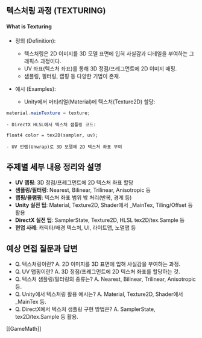 

## 텍스처링 과정 (TEXTURING)

#### What is Texturing

- 정의 (Definition):
	- 텍스처링은 2D 이미지를 3D 모델 표면에 입혀 사실감과 디테일을 부여하는 그래픽스 과정이다.
	- UV 좌표(텍스처 좌표)를 통해 3D 정점/프레그먼트에 2D 이미지 매핑.
	- 샘플링, 필터링, 랩핑 등 다양한 기법이 존재.

- 예시 (Examples):
	- Unity에서 머티리얼(Material)에 텍스처(Texture2D) 할당:
```csharp
material.mainTexture = texture;
```
	- DirectX HLSL에서 텍스처 샘플링 코드:
```hlsl
float4 color = tex2D(sampler, uv);
```
	- UV 언랩(Unwrap)로 3D 모델에 2D 텍스처 좌표 부여

## 주제별 세부 내용 정리와 설명
- **UV 맵핑**: 3D 정점/프레그먼트에 2D 텍스처 좌표 할당
- **샘플링/필터링**: Nearest, Bilinear, Trilinear, Anisotropic 등
- **랩핑/클램핑**: 텍스처 좌표 범위 밖 처리(반복, 경계 등)
- **Unity 실전 팁**: Material, Texture2D, Shader에서 _MainTex, Tiling/Offset 등 활용
- **DirectX 실전 팁**: SamplerState, Texture2D, HLSL tex2D/tex.Sample 등
- **현업 사례**: 캐릭터/배경 텍스처, UI, 라이트맵, 노멀맵 등

## 예상 면접 질문과 답변
- Q. 텍스처링이란?
  A. 2D 이미지를 3D 표면에 입혀 사실감을 부여하는 과정.
- Q. UV 맵핑이란?
  A. 3D 정점/프레그먼트에 2D 텍스처 좌표를 할당하는 것.
- Q. 텍스처 샘플링/필터링의 종류는?
  A. Nearest, Bilinear, Trilinear, Anisotropic 등.
- Q. Unity에서 텍스처링 활용 예시는?
  A. Material, Texture2D, Shader에서 _MainTex 등.
- Q. DirectX에서 텍스처 샘플링 구현 방법은?
  A. SamplerState, tex2D/tex.Sample 등 활용. 

[[GameMath]]